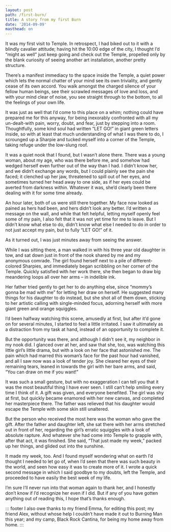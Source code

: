 ```yaml
---
layout: post
path: /first-burn/
title: A story from my first Burn
date: '2014-09-09'
masthead: on
---
```


It was my first visit to Temple. In retrospect, I had biked out to it with a blindly cavalier attitude; having hit the 10:00 edge of the city, I thought I’d “might as well” just keep going and check out the Temple, propelled only by the blank curiosity of seeing another art installation, another pretty structure.

There’s a manifest immediacy to the space inside the Temple, a quiet power which lets the normal chatter of your mind see its own triviality, and gently cease of its own accord. You walk amongst the charged silence of your fellow human beings, see their scrawled messages of love and loss, and with your mind clear of noise, you see straight through to the bottom, to all the feelings of your own life.

It was just as well that I’d come to this place on a whim; nothing could have prepared me for this anyway, for being inexorably confronted with all my un-dealt-with pain, worry, doubt, and fear, just by stepping into a room. Thoughtfully, some kind soul had written “LET GO!” in giant green letters inside, so with at least that much understanding of what I was there to do, I scrounged up a Sharpie and tucked myself into a corner of the Temple, taking refuge under the low-slung roof.

It was a quiet nook that I found, but I wasn’t alone there. There was a young woman, about my age, who was there before me, and somehow had wedged herself even further out of the way than I had. I didn’t know her, and we didn’t exchange any words, but I could plainly see the pain she faced; it clenched up her jaw, threatened to spill out of her eyes, and sometimes turned her head away to one side, as if her eyes could be averted from darkness within. Whatever it was, she’d clearly been there dealing with it for some time already.

An hour later, both of us were still there together. My face now looked as pained as hers had been, and hers didn’t look any better. I’d written a message on the wall, and while that felt helpful, letting myself openly feel some of my pain, I also felt that it was not yet time for me to leave. But I didn’t know what else to do, didn’t know what else I needed to do in order to not just accept my pain, but to fully “LET GO!” of it.

As it turned out, I was just minutes away from seeing the answer.

While I was sitting there, a man walked in with his three year old daughter in tow, and sat down just in front of the nook shared by me and my anonymous comrade. The girl found herself next to a pile of different-colored Sharpies, and immediately began scribbling on her corner of the Temple. Quickly satisfied with her work there, she then began to draw big meandering loops all over her arms – in indelible ink.

Her father tried gently to get her to do anything else, since “mommy’s gonna be mad with me” for letting her draw on herself. He suggested many things for his daughter to do instead, but she shot all of them down, sticking to her artistic calling with single-minded focus, adorning herself with more giant green and orange squiggles.

I’d been halfway watching this scene, amusedly at first, but after it’d gone on for several minutes, I started to feel a little irritated. I saw it ultimately as a distraction from my task at hand, instead of an opportunity to complete it.

But the opportunity was there, and although I didn’t see it, my neighbor in my nook did. I glanced over at her, and saw that she, too, was watching this little girl’s little drama, but with a look on her face that astonished me. The pain which had marred this woman’s face for the past hour had vanished, and all I saw now was a look of tender joy. She cleared her eyes of their remaining tears, leaned in towards the girl with her bare arms, and said, “You can draw on me if you want!”

It was such a small gesture, but with no exaggeration I can tell you that it was the most beautiful thing I have ever seen. I still can’t help smiling every time I think of it. A gift was given, and everyone benefited. The girl was shy at first, but quickly became enamored with her new canvas, and completed her masterpiece there. The father was relieved that his daughter would escape the Temple with some skin still unaltered.

But the person who received the most here was the woman who gave the gift. After the father and daughter left, she sat there with her arms stretched out in front of her, regarding the girl’s erratic squiggles with a look of absolute rapture. And whatever she had come into Temple to grapple with, after that act, it was finished. She said, “That just made my week,” packed up her things, and glided out into the sunshine.

It made my week, too. And I found myself wondering what on earth I’d thought I needed to let go of, when I’d seen that there was such beauty in the world, and seen how easy it was to create more of it. I wrote a quick second message in which I said goodbye to my doubts, left the Temple, and proceeded to have easily the best week of my life.

I’m sure I’ll never run into that woman again to thank her, and I honestly don’t know if I’d recognize her even if I did. But if any of you have gotten anything out of reading this, I hope that’s thanks enough.

::: footer
I also owe thanks to my friend Emma, for editing this post; my friend Alex, without whose help I couldn’t have made it out to Burning Man this year; and my camp, Black Rock Cantina, for being my home away from home.
:::
